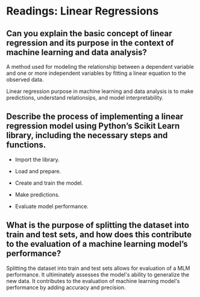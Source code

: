 # Readings: Linear Regressions

## Can you explain the basic concept of linear regression and its purpose in the context of machine learning and data analysis?

A method used for modeling the relationship between a dependent variable and one or more independent variables by fitting a linear equation to the observed data.

Linear regression purpose in machine learning and data analysis is to make predictions, understand relationsips, and model interpretability. 

## Describe the process of implementing a linear regression model using Python’s Scikit Learn library, including the necessary steps and functions.

- Import the library.

- Load and prepare.

- Create and train the model.

- Make predictions.

- Evaluate model performance.

## What is the purpose of splitting the dataset into train and test sets, and how does this contribute to the evaluation of a machine learning model’s performance?

Splitting the dataset into train and test sets allows for evaluation of a MLM performance. It ultiminately assesses the model's ability to generalize the new data. It contributes to the evaluation of machine learning model's performance by adding accuracy and precision.